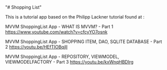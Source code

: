 "# Shopping List" 

This is a tutorial app based on the Philipp Lackner tutorial found at :

MVVM ShoppingList App - WHAT IS MVVM? - Part 1
https://www.youtube.com/watch?v=cfcyYO7osnk

MVVM ShoppingList App - SHOPPING ITEM, DAO, SQLITE DATABASE - Part 2
https://youtu.be/HEfTIOBqjII

MVVM ShoppingList App - REPOSITORY, VIEWMODEL, VIEWMODELFACTORY - Part 3
https://youtu.be/kxWnqHBDIrg